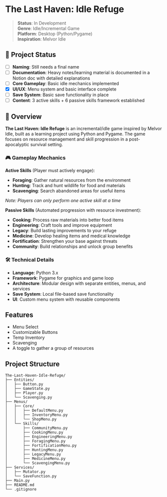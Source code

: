 # The Last Haven: Idle Refuge

> **Status**: In Development  
> **Genre**: Idle/Incremental Game  
> **Platform**: Desktop (Python/Pygame)  
> **Inspiration**: Melvor Idle

## 🎯 Project Status

- [ ] **Naming**: Still needs a final name
- [ ] **Documentation**: Heavy notes/learning material is documented in a Notion doc with detailed explanations
- [ ] **Core Gameplay**: Basic idle mechanics implemented
- [x] **UI/UX**: Menu system and basic interface complete
- [ ] **Save System**: Basic save functionality in place
- [ ] **Content**: 3 active skills + 6 passive skills framework established

## 📖 Overview

**The Last Haven: Idle Refuge** is an incremental/idle game inspired by Melvor Idle, built as a learning project using Python and Pygame. The game focuses on resource management and skill progression in a post-apocalyptic survival setting.

### 🎮 Gameplay Mechanics

**Active Skills** (Player must actively engage):
- **Foraging**: Gather natural resources from the environment
- **Hunting**: Track and hunt wildlife for food and materials  
- **Scavenging**: Search abandoned areas for useful items

*Note: Players can only perform one active skill at a time*

**Passive Skills** (Automated progression with resource investment):
- **Cooking**: Process raw materials into better food items
- **Engineering**: Craft tools and improve equipment
- **Legacy**: Build lasting improvements to your refuge
- **Medicine**: Develop healing items and medical knowledge
- **Fortification**: Strengthen your base against threats
- **Community**: Build relationships and unlock group benefits

### 🛠️ Technical Details

- **Language**: Python 3.x
- **Framework**: Pygame for graphics and game loop
- **Architecture**: Modular design with separate entities, menus, and services
- **Save System**: Local file-based save functionality
- **UI**: Custom menu system with reusable components

## Features

- Menu Select
- Customizable Buttons
- Temp Inventory
- Scavenging
- A toggle to gather a group of resources

## Project Structure

```
The-Last-Haven-Idle-Refuge/
├── Entities/
│   ├── Button.py
│   ├── GameState.py
│   ├── Player.py
│   └── Scavenging.py
├── Menus/
│   ├── Core/
│   │   ├── DefaultMenu.py
│   │   ├── InventoryMenu.py
│   │   └── ShopMenu.py
│   └── Skills/
│       ├── CommunityMenu.py
│       ├── CookingMenu.py
│       ├── EngineeringMenu.py
│       ├── ForagingMenu.py
│       ├── FortificationMenu.py
│       ├── HuntingMenu.py
│       ├── LegacyMenu.py
│       ├── MedicineMenu.py
│       └── ScavengingMenu.py
├── Services/
│   ├── Mutator.py
│   └── SaveFunction.py
├── Main.py
├── README.md
└── .gitignore
```